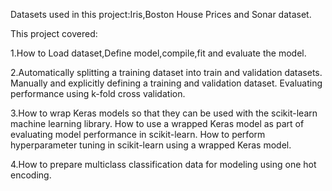 Datasets used in this project:Iris,Boston House Prices and Sonar dataset.

This project covered:

1.How to Load dataset,Define model,compile,fit and evaluate the model.

2.Automatically splitting a training dataset into train and validation datasets.
  Manually and explicitly defining a training and validation dataset.
  Evaluating performance using k-fold cross validation.
  
3.How to wrap Keras models so that they can be used with the scikit-learn machine learning library.
  How to use a wrapped Keras model as part of evaluating model performance in scikit-learn.
  How to perform hyperparameter tuning in scikit-learn using a wrapped Keras model.

4.How to prepare multiclass classification data for modeling using one hot encoding.



